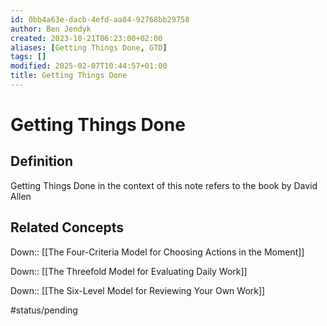 ```yaml
---
id: 0bb4a63e-dacb-4efd-aa84-92768bb29758
author: Ben Jendyk
created: 2023-10-21T06:23:00+02:00
aliases: [Getting Things Done, GTD]
tags: []
modified: 2025-02-07T10:44:57+01:00
title: Getting Things Done
---
```


# Getting Things Done

## Definition

Getting Things Done in the context of this note refers to the book by David Allen

## Related Concepts

Down:: [[The Four-Criteria Model for Choosing Actions in the Moment]]

Down:: [[The Threefold Model for Evaluating Daily Work]]

Down:: [[The Six-Level Model for Reviewing Your Own Work]]


#status/pending